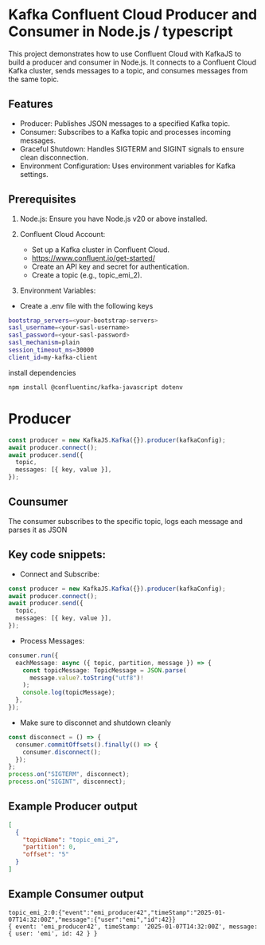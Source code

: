 # Kafka Confluent Cloud Producer and Consumer in Node.js / typescript

This project demonstrates how to use Confluent Cloud with KafkaJS to build a producer and consumer in Node.js. It connects to a Confluent Cloud Kafka cluster, sends messages to a topic, and consumes messages from the same topic.

## Features

- Producer: Publishes JSON messages to a specified Kafka topic.
- Consumer: Subscribes to a Kafka topic and processes incoming messages.
- Graceful Shutdown: Handles SIGTERM and SIGINT signals to ensure clean disconnection.
- Environment Configuration: Uses environment variables for Kafka settings.

## Prerequisites

1. Node.js: Ensure you have Node.js v20 or above installed.
2. Confluent Cloud Account:

   - Set up a Kafka cluster in Confluent Cloud.
   - https://www.confluent.io/get-started/
   - Create an API key and secret for authentication.
   - Create a topic (e.g., topic_emi_2).

3. Environment Variables:

- Create a .env file with the following keys

```bash
bootstrap_servers=<your-bootstrap-servers>
sasl_username=<your-sasl-username>
sasl_password=<your-sasl-password>
sasl_mechanism=plain
session_timeout_ms=30000
client_id=my-kafka-client
```

install dependencies

```
npm install @confluentinc/kafka-javascript dotenv
```

# Producer

```typescript
const producer = new KafkaJS.Kafka({}).producer(kafkaConfig);
await producer.connect();
await producer.send({
  topic,
  messages: [{ key, value }],
});
```

## Counsumer

The consumer subscribes to the specific topic, logs each message and parses it as JSON

## Key code snippets:

- Connect and Subscribe:

```typescript
const producer = new KafkaJS.Kafka({}).producer(kafkaConfig);
await producer.connect();
await producer.send({
  topic,
  messages: [{ key, value }],
});
```

- Process Messages:

```typescript
consumer.run({
  eachMessage: async ({ topic, partition, message }) => {
    const topicMessage: TopicMessage = JSON.parse(
      message.value?.toString("utf8")!
    );
    console.log(topicMessage);
  },
});
```

- Make sure to disconnet and shutdown cleanly

```typescript
const disconnect = () => {
  consumer.commitOffsets().finally(() => {
    consumer.disconnect();
  });
};
process.on("SIGTERM", disconnect);
process.on("SIGINT", disconnect);
```

## Example Producer output

```json
[
  {
    "topicName": "topic_emi_2",
    "partition": 0,
    "offset": "5"
  }
]
```

## Example Consumer output

```plaintext
topic_emi_2:0:{"event":"emi_producer42","timeStamp":"2025-01-07T14:32:00Z","message":{"user":"emi","id":42}}
{ event: 'emi_producer42', timeStamp: '2025-01-07T14:32:00Z', message: { user: 'emi', id: 42 } }
```
